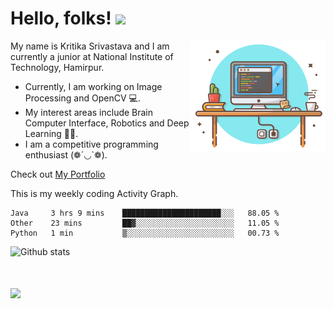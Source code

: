 # Hello, folks! <img src="https://raw.githubusercontent.com/MartinHeinz/MartinHeinz/master/wave.gif" width="30px">
<img align="right" height="180px" src="https://github.com/kritika-srivastava/kritika-srivastava/blob/master/images/Capture.PNG" alt="image" />
<p align="left">
 
My name is Kritika Srivastava and I am currently a junior at National Institute of Technology, Hamirpur.
- Currently, I am working on Image Processing and OpenCV 💻. 
- My interest areas include Brain Computer Interface, Robotics and Deep Learning 👩‍💻. 
- I am a competitive programming enthusiast (❁´◡`❁).

Check out [My Portfolio ](https://kritika-srivastava.github.io/)

 This is my weekly coding Activity Graph.
&nbsp;

<!--<img src=https://github.com/kritika-srivastava/kritika-srivastava/blob/master/images/stat.svg>>

<!--START_SECTION:waka-->
```text
Java     3 hrs 9 mins    ██████████████████████░░░   88.05 % 
Other    23 mins         ██▓░░░░░░░░░░░░░░░░░░░░░░   11.05 % 
Python   1 min           ▒░░░░░░░░░░░░░░░░░░░░░░░░   00.73 % 
```
<!--END_SECTION:waka-->

<img src="https://github-readme-stats.vercel.app/api?username=kritika-srivastava&show_icons=true&count_private=true&title_color=#800000" alt="Github stats" />

# ![](https://komarev.com/ghpvc/?username=kritika-srivastava&color=red)
